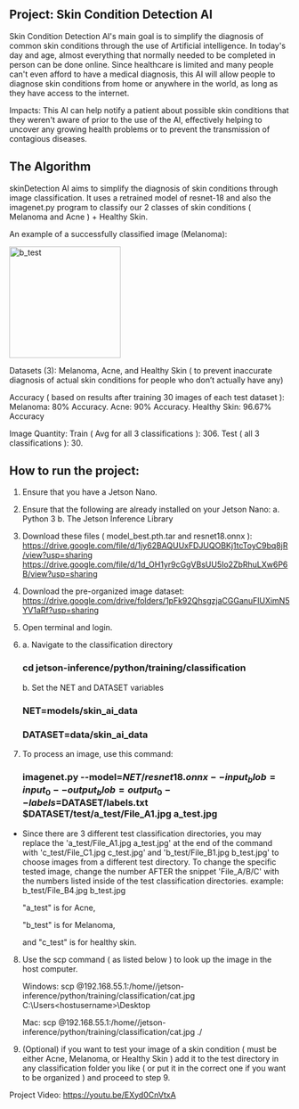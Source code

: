 ## Project: Skin Condition Detection AI

Skin Condition Detection AI's main goal is to simplify the diagnosis of common skin conditions through the use of Artificial intelligence. In today's day and age, almost everything that normally needed to be completed in person can be done online. Since healthcare is limited and many people can't even afford to have a medical diagnosis, this AI will allow people to diagnose skin conditions from home or anywhere in the world, as long as they have access to the internet.

Impacts: This AI can help notify a patient about possible skin conditions that they weren't aware of prior to the use of the AI, effectively helping to uncover any growing health problems or to prevent the transmission of contagious diseases.

## The Algorithm
skinDetection AI aims to simplify the diagnosis of skin conditions through image classification. It uses a retrained model of resnet-18 and also the imagenet.py program to classify our 2 classes of skin conditions ( Melanoma and Acne ) + Healthy Skin.

An example of a successfully classified image (Melanoma): 

<img width="200" alt="b_test" src="https://github.com/Invincible-51/Skin-Condition-Detector/assets/141347812/a930868e-d8dc-4a60-b3ae-3fabbf115e72">



Datasets (3): Melanoma, Acne, and Healthy Skin ( to prevent inaccurate diagnosis of actual skin conditions for people who don’t actually have any)

Accuracy ( based on results after training 30 images of each test dataset ): Melanoma: 80% Accuracy.  Acne: 90% Accuracy.  Healthy Skin: 96.67% Accuracy

Image Quantity: Train ( Avg for all 3 classifications ): 306.  Test ( all 3 classifications ): 30.  

## How to run the project:

1. Ensure that you have a Jetson Nano.
2. Ensure that the following are already installed on your Jetson Nano:
   a. Python 3
   b. The Jetson Inference Library

3. Download these files ( model_best.pth.tar and resnet18.onnx ):
   https://drive.google.com/file/d/1jy62BAQUUxFDJUQOBKj1tcToyC9bq8jR/view?usp=sharing
   https://drive.google.com/file/d/1d_OH1yr9cGgVBsUU5Io2ZbRhuLXw6P6B/view?usp=sharing

4. Download the pre-organized image dataset:
   https://drive.google.com/drive/folders/1pFk92QhsgzjaCGGanuFlUXimN5YV1aRf?usp=sharing
   
5. Open terminal and login.

6. a. Navigate to the classification directory
   ### cd jetson-inference/python/training/classification

   b. Set the NET and DATASET variables
   ### NET=models/skin_ai_data
   ### DATASET=data/skin_ai_data

7. To process an image, use this command:
   ### imagenet.py --model=$NET/resnet18.onnx --input_blob=input_0 --output_blob=output_0 --labels=$DATASET/labels.txt $DATASET/test/a_test/File_A1.jpg a_test.jpg

* Since there are 3 different test classification directories, you may replace the 'a_test/File_A1.jpg a_test.jpg' at the end of the command with 'c_test/File_C1.jpg c_test.jpg' and 'b_test/File_B1.jpg b_test.jpg' to choose images from a different test directory. To change the specific tested image, change the number AFTER the snippet 'File_A/B/C' with the numbers listed inside of the test classification directories. example: b_test/File_B4.jpg b_test.jpg

  "a_test" is for Acne,

  "b_test" is for Melanoma,

  and "c_test" is for healthy skin.

8. Use the scp command ( as listed below ) to look up the image in the host computer.

   Windows:
scp <nanousername>@192.168.55.1:/home/<nanousername>/jetson-inference/python/training/classification/cat.jpg C:\Users\<hostusername>\Desktop

   Mac:
scp <nanousername>@192.168.55.1:/home/<nanousername>/jetson-inference/python/training/classification/cat.jpg ./

    
10. (Optional) if you want to test your image of a skin condition ( must be either Acne, Melanoma, or Healthy Skin ) add it to the test directory in any classification folder you like ( or put it in the correct one if you want to be organized ) and proceed to step 9.

Project Video: https://youtu.be/EXyd0CnVtxA
